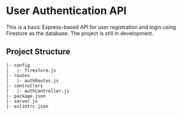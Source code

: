 # User Authentication API

This is a basic Express-based API for user registration and login using Firestore as the database. The project is still in development.

## Project Structure

```
|- config
|   |- firestore.js
|- routes
|   |- authRoutes.js
|- controllers
|   |- authController.js
|- package.json
|- server.js
|- eslintrc.json
```

